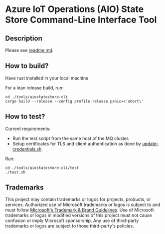 # Azure IoT Operations (AIO) State Store Command-Line Interface Tool

## Description

Please see [readme.md](./readme.md).

## How to build?

Have rust installed in your local machine.

For a lean release build, run:
```shell
cd ./tools/aiostatestore-cli
cargo build --release --config profile.release.panic=\'abort\'
```

## How to test?

Current requirements:
- Run the test script from the same host of the MQ cluster.
- Setup certificates for TLS and client authentication as done by [update-credentials.sh](../deployment/update-credentials.sh).

Run:
```shell
cd ./tools/aiostatestore-cli/test
./test.sh
```

## Trademarks

This project may contain trademarks or logos for projects, products, or services. Authorized use of Microsoft 
trademarks or logos is subject to and must follow 
[Microsoft's Trademark & Brand Guidelines](https://www.microsoft.com/legal/intellectualproperty/trademarks/usage/general).
Use of Microsoft trademarks or logos in modified versions of this project must not cause confusion or imply Microsoft sponsorship.
Any use of third-party trademarks or logos are subject to those third-party's policies.
